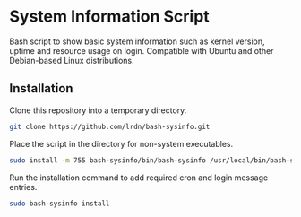 # System Information Script

Bash script to show basic system information such as kernel version, uptime and resource usage on login. Compatible with Ubuntu and other Debian-based Linux distributions.

## Installation

Clone this repository into a temporary directory.

```sh
git clone https://github.com/lrdn/bash-sysinfo.git
```

Place the script in the directory for non-system executables.

```sh
sudo install -m 755 bash-sysinfo/bin/bash-sysinfo /usr/local/bin/bash-sysinfo
```

Run the installation command to add required cron and login message entries.

```sh
sudo bash-sysinfo install
```
